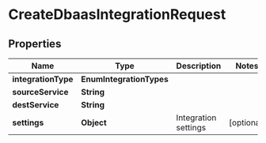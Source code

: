 

# CreateDbaasIntegrationRequest


## Properties

| Name | Type | Description | Notes |
|------------ | ------------- | ------------- | -------------|
|**integrationType** | **EnumIntegrationTypes** |  |  |
|**sourceService** | **String** |  |  |
|**destService** | **String** |  |  |
|**settings** | **Object** | Integration settings |  [optional] |




